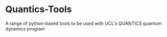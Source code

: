 # Quantics-Tools
A range of python-based tools to be used with UCL's QUANTICS quantum dynamics program

